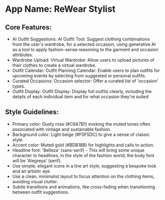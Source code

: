 # **App Name**: ReWear Stylist

## Core Features:

- AI Outfit Suggestions: AI Outfit Tool: Suggest clothing combinations from the user's wardrobe, for a selected occasion, using generative AI as a tool to apply fashion-sense reasoning to the garment and occasion attributes.
- Wardrobe Upload: Virtual Wardrobe: Allow users to upload pictures of their clothes to create a virtual wardrobe.
- Outfit Calendar: Outfit Planning Calendar: Enable users to plan outfits for upcoming events by selecting from suggested or personal outfits.
- Curated Occasions: Occasion selector: Offer a curated list of 'occasion' types.
- Outfit Display: Outfit Display: Display full outfits clearly, including the details of each individual item and for what occasion they're suited

## Style Guidelines:

- Primary color: Dusty rose (#C6A7B1) evoking the muted tones often associated with vintage and sustainable fashion.
- Background color: Light beige (#F5F5DC) to give a sense of classic style.
- Accent color: Muted gold (#BDB18B) for highlights and calls to action.
- Headline font: 'Belleza' (sans-serif) - This will bring some unique character to headlines, in the style of the fashion world; the body font will be 'Alegreya' (serif).
- Use simple, elegant icons in a line art style, suggesting a bespoke look and an artistic eye.
- Use a clean, minimalist layout to focus attention on the clothing items, avoiding visual clutter.
- Subtle transitions and animations, like cross-fading when transitioning between outfit suggestions.